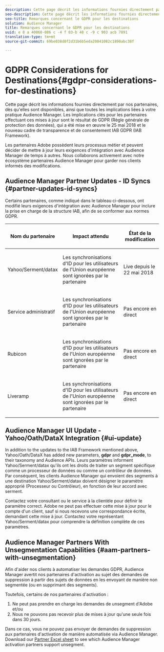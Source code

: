 ```yaml
---
description: Cette page décrit les informations fournies directement par nos partenaires, dès qu'elles sont disponibles, ainsi que toutes les implications liées à votre pratique Audience Manager. Les implications clés pour les partenaires effectuant ces mises à jour sont le résultat de GDPR (Règle générale de protection des données), qui a été mise en œuvre le 25 mai 2018 et le nouveau cadre de transparence et de consentement IAB GDPR (IAB Framework).
seo-description: Cette page décrit les informations fournies directement par nos partenaires, dès qu'elles sont disponibles, ainsi que toutes les implications liées à votre pratique Audience Manager. Les implications clés pour les partenaires effectuant ces mises à jour sont le résultat de GDPR (Règle générale de protection des données), qui a été mise en œuvre le 25 mai 2018 et le nouveau cadre de transparence et de consentement IAB GDPR (IAB Framework).
seo-title: Remarques concernant le GDPR pour les destinations
solution: Audience Manager
title: Remarques concernant le GDPR pour les destinations
uuid: e 8 a 40060-086 c -4 f 03-b 48 c -9 c 903 acb 7891
translation-type: tm+mt
source-git-commit: 69be038d0f2d31b6b5eda20041082c1890abc38f

---
```



# GDPR Considerations for Destinations{#gdpr-considerations-for-destinations}

Cette page décrit les informations fournies directement par nos partenaires, dès qu'elles sont disponibles, ainsi que toutes les implications liées à votre pratique Audience Manager. Les implications clés pour les partenaires effectuant ces mises à jour sont le résultat de GDPR (Règle générale de protection des données), qui a été mise en œuvre le 25 mai 2018 et le nouveau cadre de transparence et de consentement IAB GDPR (IAB Framework).

Les partenaires Adobe possèdent leurs processus métier et peuvent décider de mettre à jour leurs exigences d'intégration avec Audience Manager de temps à autres. Nous collaborons activement avec notre écosystème partenaires Audience Manager pour garder nos clients informés des modifications.

## Audience Manager Partner Updates - ID Syncs {#partner-updates-id-syncs}

Certains partenaires, comme indiqué dans le tableau ci-dessous, ont modifié leurs exigences d'intégration avec Audience Manager pour inclure la prise en charge de la structure IAB, afin de se conformer aux normes GDPR.

<table id="table_335A470D4F10434E9CF587089FB54B0C"> 
 <thead> 
  <tr> 
   <th colname="col1" class="entry"> <p>Nom du partenaire </p> </th> 
   <th colname="col2" class="entry"> <p>Impact attendu </p> </th> 
   <th colname="col3" class="entry"> <p>État de la modification </p> </th> 
  </tr>
 </thead>
 <tbody> 
  <tr> 
   <td colname="col1"> <p>Yahoo/Serment/datax </p> </td> 
   <td colname="col2"> <p>Les synchronisations d'ID pour les utilisateurs de l'Union européenne sont ignorées par le partenaire </p> </td> 
   <td colname="col3"> <p>Live depuis le 22 mai 2018 </p> </td> 
  </tr> 
  <tr> 
   <td colname="col1"> <p>Service administratif </p> </td> 
   <td colname="col2"> <p>Les synchronisations d'ID pour les utilisateurs de l'Union européenne sont ignorées par le partenaire </p> </td> 
   <td colname="col3"> <p>Pas encore en direct </p> </td> 
  </tr> 
  <tr> 
   <td colname="col1"> <p>Rubicon </p> </td> 
   <td colname="col2"> <p>Les synchronisations d'ID pour les utilisateurs de l'Union européenne sont ignorées par le partenaire </p> </td> 
   <td colname="col3"> <p>Pas encore en direct </p> </td> 
  </tr> 
  <tr> 
   <td colname="col1"> <p>Liveramp </p> </td> 
   <td colname="col2"> <p>Les synchronisations d'ID pour les utilisateurs de l'Union européenne sont ignorées par le partenaire </p> </td> 
   <td colname="col3"> <p>Pas encore en direct </p> </td> 
  </tr> 
 </tbody> 
</table>

## Audience Manager UI Update - Yahoo/Oath/DataX Integration {#ui-update}

In addition to the updates to the IAB Framework mentioned above, Yahoo/Oath/DataX has added new parameters, **gdpr** and **gdpr_mode**, to their taxonomy and Audience APIs. Leurs paramètres informent Yahoo/Serment/datax qu'ils ont les droits de traiter un segment spécifique comme un processeur de données ou comme un contrôleur de données. Par conséquent, les clients Audience Manager qui envoient des segments à une destination Yahoo/Serment/datax doivent désigner le paramètre approprié (Processeur ou Contrôleur), en fonction de leur accord avec serment.

Contactez votre consultant ou le service à la clientèle pour définir le paramètre correct. Adobe ne peut pas effectuer cette mise à jour pour le compte d'un client, sauf si nous recevons une correspondance écrite, demandant cette mise à jour. Contactez votre représentant Yahoo/Serment/datax pour comprendre la définition complète de ces paramètres.

## Audience Manager Partners With Unsegmentation Capabilities {#aam-partners-with-unsegmentation}

Afin d'aider nos clients à automatiser les demandes GDPR, Audience Manager avertit nos partenaires d'activation au sujet des demandes de suppression à partir des sujets de données en les envoyant de manière non segmentée (ou en supprimant des segments).

Toutefois, certains de nos partenaires d'activation :

1. Ne peut pas prendre en charge les demandes de unsegment d'Adobe et/ou
1. Nous ne pouvons pas recevoir plus de mises à jour qu'une seule fois dans 30 jours.

Dans ce cas, vous ne pouvez pas envoyer de demandes de suppression aux partenaires d'activation de manière automatisée via Audience Manager. Download our [Partner Excel sheet](/help/using/overview/aam-gdpr/assets/AAM-Partners-July2019.xlsx) to see which Audience Manager activation partners support unsegment.
